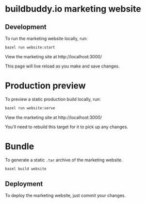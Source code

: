 # buildbuddy.io marketing website

## Development

To run the marketing website locally, run:

```bash
bazel run website:start
```

View the marketing site at http://localhost:3000/

This page will live reload as you make and save changes.

# Production preview

To preview a static production build locally, run:

```bash
bazel run website:serve
```

View the marketing site at http://localhost:3000/

You'll need to rebuild this target for it to pick up any changes.

# Bundle

To generate a static `.tar` archive of the marketing website.

```bash
bazel build website
```

## Deployment

To deploy the marketing website, just commit your changes.
